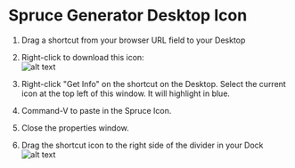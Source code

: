 # Spruce Generator Desktop Icon

1. Drag a shortcut from your browser URL field to your Desktop

2. Right-click to download this icon:  
![alt text](http://d6449bb3dc657045bfc9-290115cc0d6de62a29c33db202ae565c.r80.cf1.rackcdn.com/745/spruce_icon.png)

3. Right-click "Get Info" on the shortcut on the Desktop. Select the current icon at the top left of this window. It will highlight in blue.

4. Command-V to paste in the Spruce Icon.

5. Close the properties window.

6. Drag the shortcut icon to the right side of the divider in your Dock  
![alt text](http://d6449bb3dc657045bfc9-290115cc0d6de62a29c33db202ae565c.r80.cf1.rackcdn.com/745/spruce_icon_desktop.jpg)
